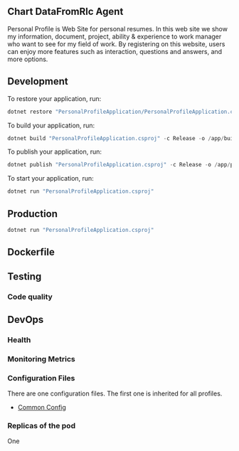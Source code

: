 ## Chart DataFromRlc Agent
Personal Profile is Web Site for personal resumes. In this web site we show my information, document, project, ability & experience to work manager who want to see for my field of work. By registering on this website, users can enjoy more features such as interaction, questions and answers, and more options.

## Development
To restore your application, run:
```c
dotnet restore "PersonalProfileApplication/PersonalProfileApplication.csproj"
```

To build your application, run:
```c
dotnet build "PersonalProfileApplication.csproj" -c Release -o /app/build
```

To publish your application, run:
```c
dotnet publish "PersonalProfileApplication.csproj" -c Release -o /app/publish
```

To start your application, run:
```c
dotnet run "PersonalProfileApplication.csproj"
```

## Production
```c
dotnet run "PersonalProfileApplication.csproj"
```

## Dockerfile

## Testing

### Code quality

## DevOps

### Health 

### Monitoring Metrics

### Configuration Files

There are one configuration files. The first one is inherited for all profiles.

- [Common Config](PersonalProfileApplication/appsettings.json)

### Replicas of the pod
One